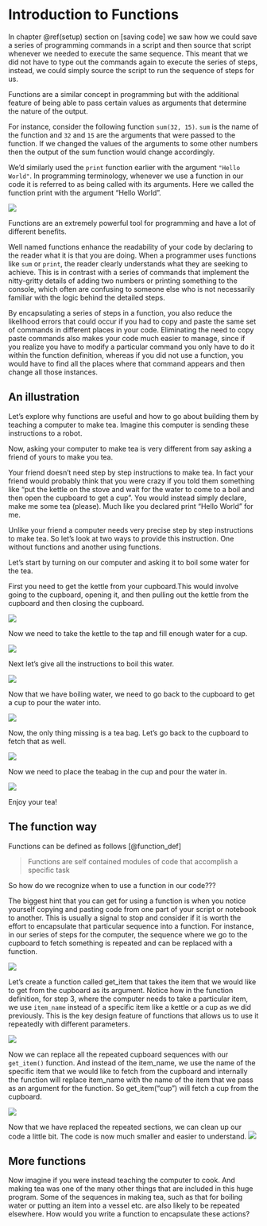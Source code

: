 # Introduction to Functions

In chapter @ref(setup) section on \[saving code\] we saw how we could
save a series of programming commands in a script and then source that
script whenever we needed to execute the same sequence. This meant that
we did not have to type out the commands again to execute the series of
steps, instead, we could simply source the script to run the sequence of
steps for us.

Functions are a similar concept in programming but with the additional
feature of being able to pass certain values as arguments that determine
the nature of the output.

For instance, consider the following function `sum(32, 15)`. `sum` is
the name of the function and `32` and `15` are the arguments that were
passed to the function. If we changed the values of the arguments to
some other numbers then the output of the sum function would change
accordingly.

We’d similarly used the `print` function earlier with the argument
`"Hello World"`. In programming terminology, whenever we use a function
in our code it is referred to as being called with its arguments. Here
we called the function print with the argument “Hello World”.

![](assets/ch_3-functions/gifs/functions_syntax.gif)

Functions are an extremely powerful tool for programming and have a lot
of different benefits.

Well named functions enhance the readability of your code by declaring
to the reader what it is that you are doing. When a programmer uses
functions like `sum` or `print`, the reader clearly understands what
they are seeking to achieve. This is in contrast with a series of
commands that implement the nitty-gritty details of adding two numbers
or printing something to the console, which often are confusing to
someone else who is not necessarily familiar with the logic behind the
detailed steps.

By encapsulating a series of steps in a function, you also reduce the
likelihood errors that could occur if you had to copy and paste the same
set of commands in different places in your code. Eliminating the need
to copy paste commands also makes your code much easier to manage, since
if you realize you have to modify a particular command you only have to
do it within the function definition, whereas if you did not use a
function, you would have to find all the places where that command
appears and then change all those instances.

## An illustration

Let’s explore why functions are useful and how to go about building them
by teaching a computer to make tea. Imagine this computer is sending
these instructions to a robot.

Now, asking your computer to make tea is very different from say asking
a friend of yours to make you tea.

Your friend doesn’t need step by step instructions to make tea. In fact
your friend would probably think that you were crazy if you told them
something like “put the kettle on the stove and wait for the water to
come to a boil and then open the cupboard to get a cup”. You would
instead simply declare, make me some tea (please). Much like you
declared print “Hello World” for me.

Unlike your friend a computer needs very precise step by step
instructions to make tea. So let’s look at two ways to provide this
instruction. One without functions and another using functions.

Let’s start by turning on our computer and asking it to boil some water
for the tea.

First you need to get the kettle from your cupboard.This would involve
going to the cupboard, opening it, and then pulling out the kettle from
the cupboard and then closing the cupboard.

![](assets/ch_3-functions/gifs/cupboard_steps.gif)

Now we need to take the kettle to the tap and fill enough water for a
cup.

![](assets/ch_3-functions/gifs/fill_water.gif)

Next let’s give all the instructions to boil this water.

![](assets/ch_3-functions/gifs/boil_water.gif)

Now that we have boiling water, we need to go back to the cupboard to
get a cup to pour the water into.

![](assets/ch_3-functions/gifs/get_cup.gif)

Now, the only thing missing is a tea bag. Let’s go back to the cupboard
to fetch that as well.

![](assets/ch_3-functions/gifs/get_teabag.gif)

Now we need to place the teabag in the cup and pour the water in.

![](assets/ch_3-functions/gifs/pour_water.gif)

Enjoy your tea!

## The function way

Functions can be defined as follows \[@function_def\]

> Functions are self contained modules of code that accomplish a
> specific task

So how do we recognize when to use a function in our code???

The biggest hint that you can get for using a function is when you
notice yourself copying and pasting code from one part of your script or
notebook to another. This is usually a signal to stop and consider if it
is worth the effort to encapsulate that particular sequence into a
function. For instance, in our series of steps for the computer, the
sequence where we go to the cupboard to fetch something is repeated and
can be replaced with a function.

![](assets/ch_3-functions/gifs/repetitions.gif)

Let’s create a function called get_item that takes the item that we
would like to get from the cupboard as its argument. Notice how in the
function definition, for step 3, where the computer needs to take a
particular item, we use `item_name` instead of a specific item like a
kettle or a cup as we did previously. This is the key design feature of
functions that allows us to use it repeatedly with different parameters.

![](assets/ch_3-functions/gifs/get_item_fn.gif)

Now we can replace all the repeated cupboard sequences with our
`get_item()` function. And instead of the item_name, we use the name of
the specific item that we would like to fetch from the cupboard and
internally the function will replace item_name with the name of the item
that we pass as an argument for the function. So get_item(“cup”) will
fetch a cup from the cupboard.

![](assets/ch_3-functions/gifs/replace.gif)

Now that we have replaced the repeated sections, we can clean up our
code a little bit. The code is now much smaller and easier to
understand. ![](assets/ch_3-functions/gifs/clean_code.gif)

## More functions

Now imagine if you were instead teaching the computer to cook. And
making tea was one of the many other things that are included in this
huge program. Some of the sequences in making tea, such as that for
boiling water or putting an item into a vessel etc. are also likely to
be repeated elsewhere. How would you write a function to encapsulate
these actions?
